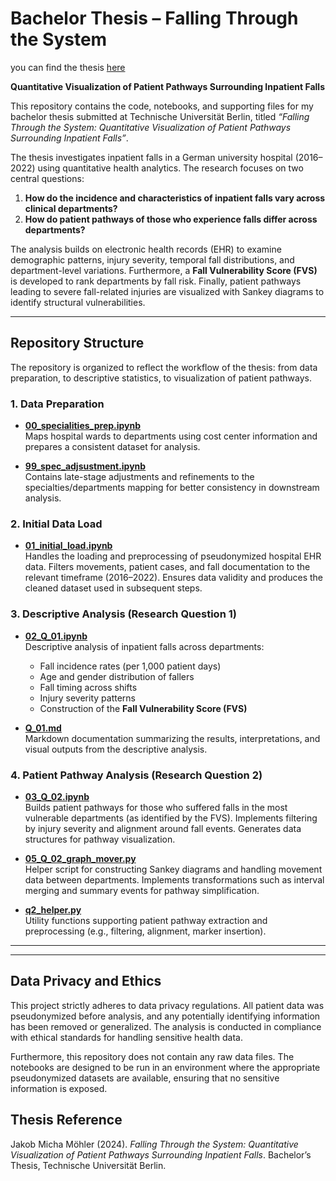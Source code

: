 # Bachelor Thesis – Falling Through the System  

you can find the thesis [here](thesis.pdf)

**Quantitative Visualization of Patient Pathways Surrounding Inpatient Falls**

This repository contains the code, notebooks, and supporting files for my bachelor thesis submitted at Technische Universität Berlin, titled *“Falling Through the System: Quantitative Visualization of Patient Pathways Surrounding Inpatient Falls”*.  

The thesis investigates inpatient falls in a German university hospital (2016–2022) using quantitative health analytics. The research focuses on two central questions:  

1. **How do the incidence and characteristics of inpatient falls vary across clinical departments?**  
2. **How do patient pathways of those who experience falls differ across departments?**  

The analysis builds on electronic health records (EHR) to examine demographic patterns, injury severity, temporal fall distributions, and department-level variations. Furthermore, a **Fall Vulnerability Score (FVS)** is developed to rank departments by fall risk. Finally, patient pathways leading to severe fall-related injuries are visualized with Sankey diagrams to identify structural vulnerabilities.

---

## Repository Structure

The repository is organized to reflect the workflow of the thesis: from data preparation, to descriptive statistics, to visualization of patient pathways.  

### 1. Data Preparation
- [**00_specialities_prep.ipynb**](00_specialities_prep.ipynb)  
  Maps hospital wards to departments using cost center information and prepares a consistent dataset for analysis.

- [**99_spec_adjsustment.ipynb**](99_spec_adjsustment.ipynb)  
  Contains late-stage adjustments and refinements to the specialties/departments mapping for better consistency in downstream analysis.

### 2. Initial Data Load
- [**01_initial_load.ipynb**](01_initial_load.ipynb)  
  Handles the loading and preprocessing of pseudonymized hospital EHR data. Filters movements, patient cases, and fall documentation to the relevant timeframe (2016–2022). Ensures data validity and produces the cleaned dataset used in subsequent steps.

### 3. Descriptive Analysis (Research Question 1)
- [**02_Q_01.ipynb**](02_Q_01.ipynb)  
  Descriptive analysis of inpatient falls across departments:  
  - Fall incidence rates (per 1,000 patient days)  
  - Age and gender distribution of fallers  
  - Fall timing across shifts  
  - Injury severity patterns  
  - Construction of the **Fall Vulnerability Score (FVS)**

- [**Q_01.md**](Q_01.md)  
  Markdown documentation summarizing the results, interpretations, and visual outputs from the descriptive analysis.

### 4. Patient Pathway Analysis (Research Question 2)
- [**03_Q_02.ipynb**](03_Q_02.ipynb)  
  Builds patient pathways for those who suffered falls in the most vulnerable departments (as identified by the FVS). Implements filtering by injury severity and alignment around fall events. Generates data structures for pathway visualization.

- [**05_Q_02_graph_mover.py**](05_Q_02_graph_mover.py)  
  Helper script for constructing Sankey diagrams and handling movement data between departments. Implements transformations such as interval merging and summary events for pathway simplification.

- [**q2_helper.py**](q2_helper.py)  
  Utility functions supporting patient pathway extraction and preprocessing (e.g., filtering, alignment, marker insertion).

---


---

## Data Privacy and Ethics  
This project strictly adheres to data privacy regulations. All patient data was pseudonymized before analysis, and any potentially identifying information has been removed or generalized. The analysis is conducted in compliance with ethical standards for handling sensitive health data.

Furthermore, this repository does not contain any raw data files. The notebooks are designed to be run in an environment where the appropriate pseudonymized datasets are available, ensuring that no sensitive information is exposed.


## Thesis Reference
Jakob Micha Möhler (2024). *Falling Through the System: Quantitative Visualization of Patient Pathways Surrounding Inpatient Falls*. Bachelor’s Thesis, Technische Universität Berlin.  
